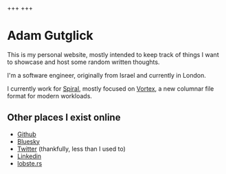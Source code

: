 +++
+++
# Adam Gutglick

This is my personal website, mostly intended to keep track of things I want to showcase and
host some random written thoughts.

I'm a software engineer, originally from Israel and currently in London.

I currently work for [Spiral](https://spiraldb.com/), mostly focused on [Vortex](https://github.com/spiraldb/vortex), a new columnar file format for modern workloads.

## Other places I exist online

- [Github](https://github.com/AdamGS)
- [Bluesky](https://bsky.app/profile/adamgs.bsky.social)
- [Twitter](https://x.com/adamm_gs) (thankfully, less than I used to)
- [Linkedin](https://www.linkedin.com/in/adam-gutglick-641675222/)
- [lobste.rs](https://lobste.rs/~adamgs)
